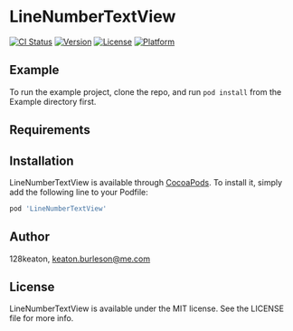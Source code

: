 # LineNumberTextView

[![CI Status](https://img.shields.io/travis/128keaton/LineNumberTextView.svg?style=flat)](https://travis-ci.org/128keaton/LineNumberTextView)
[![Version](https://img.shields.io/cocoapods/v/LineNumberTextView.svg?style=flat)](https://cocoapods.org/pods/LineNumberTextView)
[![License](https://img.shields.io/cocoapods/l/LineNumberTextView.svg?style=flat)](https://cocoapods.org/pods/LineNumberTextView)
[![Platform](https://img.shields.io/cocoapods/p/LineNumberTextView.svg?style=flat)](https://cocoapods.org/pods/LineNumberTextView)

## Example

To run the example project, clone the repo, and run `pod install` from the Example directory first.

## Requirements

## Installation

LineNumberTextView is available through [CocoaPods](https://cocoapods.org). To install
it, simply add the following line to your Podfile:

```ruby
pod 'LineNumberTextView'
```

## Author

128keaton, keaton.burleson@me.com

## License

LineNumberTextView is available under the MIT license. See the LICENSE file for more info.
